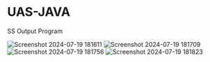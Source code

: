 # UAS-JAVA

SS Output Program

![Screenshot 2024-07-19 181611](https://github.com/user-attachments/assets/4ed92b5e-ea86-4ff4-9a11-d15660acedeb)
![Screenshot 2024-07-19 181709](https://github.com/user-attachments/assets/451b8398-6f56-40ae-9d22-8baaed2f93c4)
![Screenshot 2024-07-19 181756](https://github.com/user-attachments/assets/92eb62a2-4d0c-4417-abd8-f3327cfdb591)
![Screenshot 2024-07-19 181823](https://github.com/user-attachments/assets/ddcf8902-aba1-4ad5-9888-3b760b02bb21)
